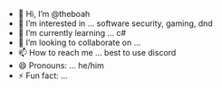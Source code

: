 - 👋 Hi, I’m @theboah
- 👀 I’m interested in ... software security, gaming, dnd
- 🌱 I’m currently learning ... c#
- 💞️ I’m looking to collaborate on ...
- 📫 How to reach me ... best to use discord
- 😄 Pronouns: ... he/him
- ⚡ Fun fact: ...

<!---
theboah/theboah is a ✨ special ✨ repository because its `README.md` (this file) appears on your GitHub profile.
You can click the Preview link to take a look at your changes.
--->
